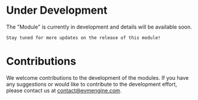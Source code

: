 # Under Development

The "Module" is currently in development and details will be available soon.

`Stay tuned for more updates on the release of this module!`

# Contributions
We welcome contributions to the development of the modules. If you have any suggestions or would like to contribute to the development effort, please contact us at contact@evmengine.com.